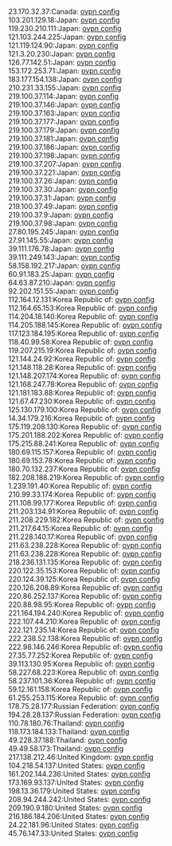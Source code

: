 23.170.32.37:Canada: [ovpn config](vpn/23_170_32_37.ovpn)  
103.201.129.18:Japan: [ovpn config](vpn/103_201_129_18.ovpn)  
119.230.210.111:Japan: [ovpn config](vpn/119_230_210_111.ovpn)  
121.103.244.225:Japan: [ovpn config](vpn/121_103_244_225.ovpn)  
121.119.124.90:Japan: [ovpn config](vpn/121_119_124_90.ovpn)  
121.3.20.230:Japan: [ovpn config](vpn/121_3_20_230.ovpn)  
126.77.142.51:Japan: [ovpn config](vpn/126_77_142_51.ovpn)  
153.172.253.71:Japan: [ovpn config](vpn/153_172_253_71.ovpn)  
183.177.154.138:Japan: [ovpn config](vpn/183_177_154_138.ovpn)  
210.231.33.155:Japan: [ovpn config](vpn/210_231_33_155.ovpn)  
219.100.37.114:Japan: [ovpn config](vpn/219_100_37_114.ovpn)  
219.100.37.146:Japan: [ovpn config](vpn/219_100_37_146.ovpn)  
219.100.37.163:Japan: [ovpn config](vpn/219_100_37_163.ovpn)  
219.100.37.177:Japan: [ovpn config](vpn/219_100_37_177.ovpn)  
219.100.37.179:Japan: [ovpn config](vpn/219_100_37_179.ovpn)  
219.100.37.181:Japan: [ovpn config](vpn/219_100_37_181.ovpn)  
219.100.37.186:Japan: [ovpn config](vpn/219_100_37_186.ovpn)  
219.100.37.198:Japan: [ovpn config](vpn/219_100_37_198.ovpn)  
219.100.37.207:Japan: [ovpn config](vpn/219_100_37_207.ovpn)  
219.100.37.221:Japan: [ovpn config](vpn/219_100_37_221.ovpn)  
219.100.37.26:Japan: [ovpn config](vpn/219_100_37_26.ovpn)  
219.100.37.30:Japan: [ovpn config](vpn/219_100_37_30.ovpn)  
219.100.37.31:Japan: [ovpn config](vpn/219_100_37_31.ovpn)  
219.100.37.49:Japan: [ovpn config](vpn/219_100_37_49.ovpn)  
219.100.37.9:Japan: [ovpn config](vpn/219_100_37_9.ovpn)  
219.100.37.98:Japan: [ovpn config](vpn/219_100_37_98.ovpn)  
27.80.195.245:Japan: [ovpn config](vpn/27_80_195_245.ovpn)  
27.91.145.55:Japan: [ovpn config](vpn/27_91_145_55.ovpn)  
39.111.176.78:Japan: [ovpn config](vpn/39_111_176_78.ovpn)  
39.111.249.143:Japan: [ovpn config](vpn/39_111_249_143.ovpn)  
58.158.192.217:Japan: [ovpn config](vpn/58_158_192_217.ovpn)  
60.91.183.25:Japan: [ovpn config](vpn/60_91_183_25.ovpn)  
64.63.87.210:Japan: [ovpn config](vpn/64_63_87_210.ovpn)  
92.202.151.55:Japan: [ovpn config](vpn/92_202_151_55.ovpn)  
112.164.12.131:Korea Republic of: [ovpn config](vpn/112_164_12_131.ovpn)  
112.164.65.153:Korea Republic of: [ovpn config](vpn/112_164_65_153.ovpn)  
114.204.18.140:Korea Republic of: [ovpn config](vpn/114_204_18_140.ovpn)  
114.205.188.145:Korea Republic of: [ovpn config](vpn/114_205_188_145.ovpn)  
117.123.184.195:Korea Republic of: [ovpn config](vpn/117_123_184_195.ovpn)  
118.40.99.58:Korea Republic of: [ovpn config](vpn/118_40_99_58.ovpn)  
119.207.215.19:Korea Republic of: [ovpn config](vpn/119_207_215_19.ovpn)  
121.144.24.92:Korea Republic of: [ovpn config](vpn/121_144_24_92.ovpn)  
121.148.118.28:Korea Republic of: [ovpn config](vpn/121_148_118_28.ovpn)  
121.148.207.174:Korea Republic of: [ovpn config](vpn/121_148_207_174.ovpn)  
121.168.247.78:Korea Republic of: [ovpn config](vpn/121_168_247_78.ovpn)  
121.181.183.88:Korea Republic of: [ovpn config](vpn/121_181_183_88.ovpn)  
121.67.47.230:Korea Republic of: [ovpn config](vpn/121_67_47_230.ovpn)  
125.130.179.100:Korea Republic of: [ovpn config](vpn/125_130_179_100.ovpn)  
14.34.179.216:Korea Republic of: [ovpn config](vpn/14_34_179_216.ovpn)  
175.119.208.130:Korea Republic of: [ovpn config](vpn/175_119_208_130.ovpn)  
175.201.188.202:Korea Republic of: [ovpn config](vpn/175_201_188_202.ovpn)  
175.215.88.241:Korea Republic of: [ovpn config](vpn/175_215_88_241.ovpn)  
180.69.115.157:Korea Republic of: [ovpn config](vpn/180_69_115_157.ovpn)  
180.69.153.78:Korea Republic of: [ovpn config](vpn/180_69_153_78.ovpn)  
180.70.132.237:Korea Republic of: [ovpn config](vpn/180_70_132_237.ovpn)  
182.208.188.219:Korea Republic of: [ovpn config](vpn/182_208_188_219.ovpn)  
1.239.191.40:Korea Republic of: [ovpn config](vpn/1_239_191_40.ovpn)  
210.99.33.174:Korea Republic of: [ovpn config](vpn/210_99_33_174.ovpn)  
211.108.99.177:Korea Republic of: [ovpn config](vpn/211_108_99_177.ovpn)  
211.203.134.91:Korea Republic of: [ovpn config](vpn/211_203_134_91.ovpn)  
211.208.229.182:Korea Republic of: [ovpn config](vpn/211_208_229_182.ovpn)  
211.217.64.15:Korea Republic of: [ovpn config](vpn/211_217_64_15.ovpn)  
211.228.140.17:Korea Republic of: [ovpn config](vpn/211_228_140_17.ovpn)  
211.63.238.228:Korea Republic of: [ovpn config](vpn/211_63_238_228.ovpn)  
211.63.238.228:Korea Republic of: [ovpn config](vpn/211_63_238_228.ovpn)  
218.236.131.135:Korea Republic of: [ovpn config](vpn/218_236_131_135.ovpn)  
220.122.35.153:Korea Republic of: [ovpn config](vpn/220_122_35_153.ovpn)  
220.124.39.125:Korea Republic of: [ovpn config](vpn/220_124_39_125.ovpn)  
220.126.208.89:Korea Republic of: [ovpn config](vpn/220_126_208_89.ovpn)  
220.86.252.137:Korea Republic of: [ovpn config](vpn/220_86_252_137.ovpn)  
220.88.98.95:Korea Republic of: [ovpn config](vpn/220_88_98_95.ovpn)  
221.164.194.240:Korea Republic of: [ovpn config](vpn/221_164_194_240.ovpn)  
222.107.44.210:Korea Republic of: [ovpn config](vpn/222_107_44_210.ovpn)  
222.121.235.14:Korea Republic of: [ovpn config](vpn/222_121_235_14.ovpn)  
222.238.52.138:Korea Republic of: [ovpn config](vpn/222_238_52_138.ovpn)  
222.98.146.246:Korea Republic of: [ovpn config](vpn/222_98_146_246.ovpn)  
27.35.77.252:Korea Republic of: [ovpn config](vpn/27_35_77_252.ovpn)  
39.113.130.95:Korea Republic of: [ovpn config](vpn/39_113_130_95.ovpn)  
58.227.68.223:Korea Republic of: [ovpn config](vpn/58_227_68_223.ovpn)  
58.237.101.36:Korea Republic of: [ovpn config](vpn/58_237_101_36.ovpn)  
59.12.161.158:Korea Republic of: [ovpn config](vpn/59_12_161_158.ovpn)  
61.255.253.115:Korea Republic of: [ovpn config](vpn/61_255_253_115.ovpn)  
178.75.28.177:Russian Federation: [ovpn config](vpn/178_75_28_177.ovpn)  
194.28.28.137:Russian Federation: [ovpn config](vpn/194_28_28_137.ovpn)  
110.78.180.76:Thailand: [ovpn config](vpn/110_78_180_76.ovpn)  
118.173.184.133:Thailand: [ovpn config](vpn/118_173_184_133.ovpn)  
49.228.37.188:Thailand: [ovpn config](vpn/49_228_37_188.ovpn)  
49.49.58.173:Thailand: [ovpn config](vpn/49_49_58_173.ovpn)  
217.138.212.46:United Kingdom: [ovpn config](vpn/217_138_212_46.ovpn)  
104.218.54.137:United States: [ovpn config](vpn/104_218_54_137.ovpn)  
161.202.144.236:United States: [ovpn config](vpn/161_202_144_236.ovpn)  
173.169.93.137:United States: [ovpn config](vpn/173_169_93_137.ovpn)  
198.13.36.179:United States: [ovpn config](vpn/198_13_36_179.ovpn)  
208.94.244.242:United States: [ovpn config](vpn/208_94_244_242.ovpn)  
209.190.9.180:United States: [ovpn config](vpn/209_190_9_180.ovpn)  
216.186.184.206:United States: [ovpn config](vpn/216_186_184_206.ovpn)  
24.22.181.96:United States: [ovpn config](vpn/24_22_181_96.ovpn)  
45.76.147.33:United States: [ovpn config](vpn/45_76_147_33.ovpn)  
